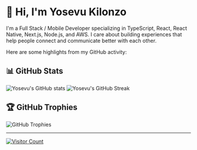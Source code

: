 # 👋 Hi, I'm Yosevu Kilonzo

I'm a Full Stack / Mobile Developer specializing in TypeScript, React, React Native, Next.js, Node.js, and AWS. I care about building experiences that help people connect and communicate better with each other.

Here are some highlights from my GitHub activity:

## 📊 GitHub Stats
![Yosevu's GitHub stats](https://github-readme-stats.vercel.app/api?username=yosevu&theme=default&hide_border=false&include_all_commits=true&count_private=true)
![Yosevu's GitHub Streak](https://github-readme-streak-stats.herokuapp.com/?user=yosevu&theme=default&hide_border=false)

## 🏆 GitHub Trophies
![GitHub Trophies](https://github-profile-trophy.vercel.app/?username=yosevu&theme=flat&no-frame=false&no-bg=false&margin-w=4)

---

[![Visitor Count](https://visitcount.itsvg.in/api?id=yosevu&icon=0&color=0)](https://visitcount.itsvg.in)

<!-- Created with GPRM (https://gprm.itsvg.in) -->

